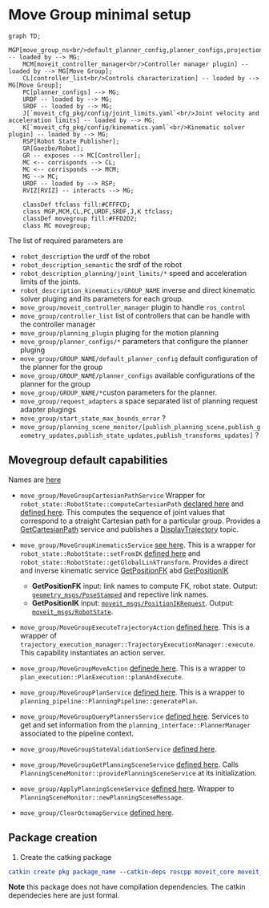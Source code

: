 # Move Group minimal setup


```mermaid
graph TD;
    MGP[move_group_ns<br/>default_planner_config,planner_configs,projection_evaluator] -- loaded by --> MG;
    MCM[moveit_controller_manager<br/>Controller manager plugin] -- loaded by --> MG[Move Group];
    CL[controller_list<br/>Controls characterization] -- loaded by --> MG[Move Group];
    PC[planner_configs] --> MG;
    URDF -- loaded by --> MG;
    SRDF -- loaded by --> MG;
    J[`moveit_cfg_pkg/config/joint_limits.yaml`<br/>Joint velocity and acceleration limits] -- loaded by --> MG;
    K[`moveit_cfg_pkg/config/kinematics.yaml`<br/>Kinematic solver plugin] -- loaded by --> MG;
    RSP[Robot State Publisher];
    GR[Gaezbo/Robot];
    GR -- exposes --> MC[Controller];
    MC <-- corrisponds --> CL;
    MC <-- corrisponds --> MCM;
    MG --> MC;
    URDF -- loaded by --> RSP;
    RVIZ[RVIZ] -- interacts --> MG;

    classDef tfclass fill:#CFFFCD;
    class MGP,MCM,CL,PC,URDF,SRDF,J,K tfclass;
    classDef movegroup fill:#FFD2D2;
    class MC movegroup;
```
The list of required parameters are
- `robot_description` the urdf of the robot
- `robot_description_semantic` the srdf of the robot
- `robot_description_planning/joint_limits/*` speed and acceleration limits of the joints.
- `robot_description_kinematics/GROUP_NAME` inverse and direct kinematic solver pluging and its parameters for each group.
- `move_group/moveit_controller_manager` plugin to handle `ros_control`
- `move_group/controller_list` list of controllers that can be handle with the controller manager
- `move_group/planning_plugin` pluging for the motion planning
- `move_group/planner_configs/*` parameters that configure the planner pluging
- `move_group/GROUP_NAME/default_planner_config` default configuration of the planner for the group
- `move_group/GROUP_NAME/planner_configs` available configurations of the planner for the group
- `move_group/GROUP_NAME/*`custon parameters for the planner.
- `move_group/request_adapters` a space separated list of planning request adapter plugings
- `move_group/start_state_max_bounds_error` ?
- `move_group/planning_scene_monitor/[publish_planning_scene,publish_geometry_updates,publish_state_updates,publish_transforms_updates]` ?


## Movegroup default capabilities
Names are [here](https://github.com/ros-planning/moveit/blob/melodic-devel/moveit_ros/move_group/include/moveit/move_group/capability_names.h)
- `move_group/MoveGroupCartesianPathService` Wrapper for `robot_state::RobotState::computeCartesianPath` [declared here](https://github.com/ros-planning/moveit/blob/45e2be9879880ac9c18b228c64ca7c0d17d5041d/moveit_core/robot_state/include/moveit/robot_state/robot_state.h#L1181) and [defined here](https://github.com/ros-planning/moveit/blob/45e2be9879880ac9c18b228c64ca7c0d17d5041d/moveit_core/robot_state/src/robot_state.cpp#L1924). This computes the sequence of joint values that correspond to a straight Cartesian path for a particular group.
Provides a [GetCartesianPath](http://docs.ros.org/en/melodic/api/moveit_msgs/html/srv/GetCartesianPath.html) service and publishes a [DisplayTrajectory](http://docs.ros.org/en/melodic/api/moveit_msgs/html/msg/DisplayTrajectory.html) topic.

- `move_group/MoveGroupKinematicsService` [see here](https://github.com/ros-planning/moveit/blob/melodic-devel/moveit_ros/move_group/src/default_capabilities/kinematics_service_capability.h). This is a wrapper for `robot_state::RobotState::setFromIK` [defined here](https://github.com/ros-planning/moveit/blob/45e2be9879880ac9c18b228c64ca7c0d17d5041d/moveit_core/robot_state/src/robot_state.cpp#L1372) and `robot_state::RobotState::getGlobalLinkTransform`. Provides a direct and inverse kinematic service [GetPositionFK](http://docs.ros.org/en/melodic/api/moveit_msgs/html/srv/GetPositionFK.html) abd [GetPositionIK](http://docs.ros.org/en/melodic/api/moveit_msgs/html/srv/GetPositionIK.html)
    - **GetPositionFK** input: link names to compute FK, robot state. Output: [`geometry_msgs/PoseStamped`](http://docs.ros.org/en/melodic/api/geometry_msgs/html/msg/PoseStamped.html) and repective link names.
    - **GetPositionIK** input: [`moveit_msgs/PositionIKRequest`](http://docs.ros.org/en/melodic/api/moveit_msgs/html/msg/PositionIKRequest.html). Output: [`moveit_msgs/RobotState`](http://docs.ros.org/en/melodic/api/moveit_msgs/html/msg/RobotState.html).

- `move_group/MoveGroupExecuteTrajectoryAction` [defined here](https://github.com/ros-planning/moveit/blob/melodic-devel/moveit_ros/move_group/src/default_capabilities/execute_trajectory_action_capability.cpp). This is a wrapper of `trajectory_execution_manager::TrajectoryExecutionManager::execute`.  This capability instantiates an action server.

- `move_group/MoveGroupMoveAction` [definede here](https://github.com/ros-planning/moveit/blob/melodic-devel/moveit_ros/move_group/src/default_capabilities/move_action_capability.cpp). This is a wrapper to `plan_execution::PlanExecution::planAndExecute`.

- `move_group/MoveGroupPlanService` [defined here](https://github.com/ros-planning/moveit/blob/melodic-devel/moveit_ros/move_group/src/default_capabilities/plan_service_capability.cpp). This is a wrapper to `planning_pipeline::PlanningPipeline::generatePlan`.

- `move_group/MoveGroupQueryPlannersService` [defined here](https://github.com/ros-planning/moveit/blob/melodic-devel/moveit_ros/move_group/src/default_capabilities/query_planners_service_capability.cpp). Services to get and set information from the `planning_interface::PlannerManager` associated to the pipeline context.

- `move_group/MoveGroupStateValidationService` [defined here](https://github.com/ros-planning/moveit/blob/melodic-devel/moveit_ros/move_group/src/default_capabilities/state_validation_service_capability.cpp).

- `move_group/MoveGroupGetPlanningSceneService` [defined here](https://github.com/ros-planning/moveit/blob/melodic-devel/moveit_ros/move_group/src/default_capabilities/get_planning_scene_service_capability.cpp). Calls `PlanningSceneMonitor::providePlanningSceneService` at its initialization.
- `move_group/ApplyPlanningSceneService` [defined here](https://github.com/ros-planning/moveit/blob/melodic-devel/moveit_ros/move_group/src/default_capabilities/apply_planning_scene_service_capability.cpp). Wrapper to `PlanningSceneMonitor::newPlanningSceneMessage`.
- `move_group/ClearOctomapService` [defined here](https://github.com/ros-planning/moveit/blob/melodic-devel/moveit_ros/move_group/src/default_capabilities/clear_octomap_service_capability.cpp).
## Package creation

1. Create the catking package
```CMake
catkin create pkg package_name --catkin-deps roscpp moveit_core moveit_ros_planning_interface
```

**Note** this package does not have compilation dependencies. The catkin dependecies here are just formal. 



